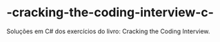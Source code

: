 # -cracking-the-coding-interview-c-
Soluções em C# dos exercícios do livro: Cracking the Coding Interview.
